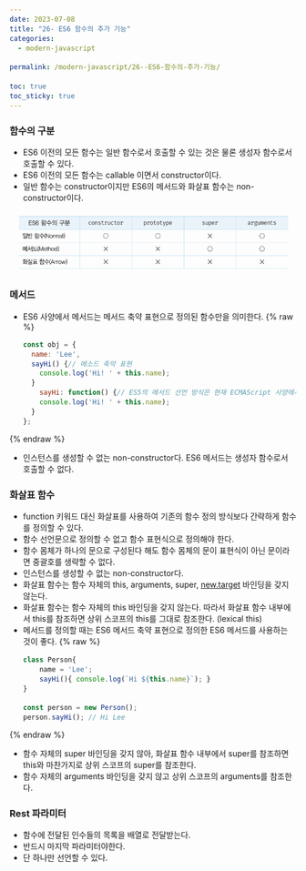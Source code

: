 ```yaml
---
date: 2023-07-08
title: "26- ES6 함수의 추가 기능"
categories:
  - modern-javascript

permalink: /modern-javascript/26--ES6-함수의-추가-기능/

toc: true
toc_sticky: true
---
```



### 함수의 구분

- ES6 이전의 모든 함수는 일반 함수로서 호출할 수 있는 것은 물론 생성자 함수로서 호출할 수 있다.
- ES6 이전의 모든 함수는 callable 이면서 constructor이다.
- 일반 함수는 constructor이지만 ES6의 메서드와 화살표 함수는 non-constructor이다.

![0](/assets/img/2023-07-08-26--ES6-함수의-추가-기능.md/0.png)


### 메서드

- ES6 사양에서 메서드는 메서드 축약 표현으로 정의된 함수만을 의미한다.
{% raw %}
	```javascript
	const obj = {
	  name: 'Lee',
	  sayHi() {// 메소드 축약 표현
	    console.log('Hi! ' + this.name);
	  }
		sayHi: function() {// ES5의 메서드 선언 방식은 현재 ECMAScript 사양에서는 일반 함수로 정의된다.
	    console.log('Hi! ' + this.name);
	  }
	};
	```
{% endraw %}

- 인스턴스를 생성할 수 없는 non-constructor다. ES6 메서드는 생성자 함수로서 호출할 수 없다.

### 화살표 함수

- function 키워드 대신 화살표를 사용하여 기존의 함수 정의 방식보다 간략하게 함수를 정의할 수 있다.
- 함수 선언문으로 정의할 수 없고 함수 표현식으로 정의해야 한다.
- 함수 몸체가 하나의 문으로 구성된다 해도 함수 몸체의 문이 표현식이 아닌 문이라면 중괄호를 생략할 수 없다.
- 인스턴스를 생성할 수 없는 non-constructor다.
- 화살표 함수는 함수 자체의 this, arguments, super, [new.target](http://new.target/) 바인딩을 갖지 않는다.
- 화살표 함수는 함수 자체의 this 바인딩을 갖지 않는다. 따라서 화살표 함수 내부에서 this를 참조하면 상위 스코프의 this를 그대로 참조한다. (lexical this)
- 메서드를 정의할 때는 ES6 메서드 축약 표현으로 정의한 ES6 메서드를 사용하는 것이 좋다.
{% raw %}
	```javascript
	class Person{
		name = 'Lee';
		sayHi(){ console.log(`Hi ${this.name}`); }
	}
	
	const person = new Person();
	person.sayHi(); // Hi Lee
	```
{% endraw %}

- 함수 자체의 super 바인딩을 갖지 않아, 화살표 함수 내부에서 super를 참조하면 this와 마찬가지로 상위 스코프의 super를 참조한다.
- 함수 자체의 arguments 바인딩을 갖지 않고 상위 스코프의 arguments를 참조한다.

### Rest 파라미터

- 함수에 전달된 인수들의 목록을 배열로 전달받는다.
- 반드시 마지막 파라미터야한다.
- 단 하나만 선언할 수 있다.
